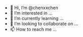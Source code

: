 - 👋 Hi, I’m @chenxxchen
- 👀 I’m interested in ...
- 🌱 I’m currently learning ...
- 💞️ I’m looking to collaborate on ...
- 📫 How to reach me ...

<!---
chenxxchen/chenxxchen is a ✨ special ✨ repository because its `README.md` (this file) appears on your GitHub profile.
You can click the Preview link to take a look at your changes.
--->
